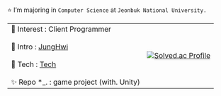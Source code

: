 ⭐️ I’m majoring in `Computer Science` at `Jeonbuk National University.`

<table>
  <tr>
    <td>
      🌱 Interest : Client Programmer<br><br>
      💬 Intro : <a href="https://river-pearl-643.notion.site/Hwi-s-GameDev-c8059651bb874e1eb673e97f49fddbae?pvs=4">JungHwi</a><br><br>
      📝 Tech : <a href="https://river-pearl-643.notion.site/Hwi-s-Tech-c5062a7c67824137b8fc15cd002c91ec?pvs=4">Tech</a><br><br>
      ✨ Repo *_. : game project (with. Unity)
    </td>
    <td>
      <a href="https://solved.ac/wnd4114294225">
        <img src="http://mazassumnida.wtf/api/v2/generate_badge?boj=wnd4114294225" alt="Solved.ac Profile" />
      </a>
    </td>
  </tr>
</table>

<!--
<br>
⚡ Latest Tech Posts

- [Effective C++](https://river-pearl-643.notion.site/Effective-C-2d569fe1beae4ae6b65abc6871cd02e5?pvs=4)
- [Effective STL](https://river-pearl-643.notion.site/Effective-STL-c4625480c4d94179a042b9e3cb55dc98?pvs=4)

